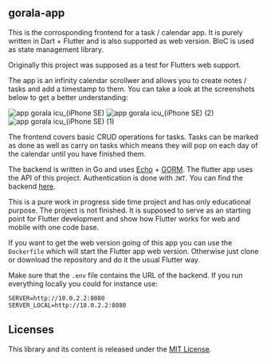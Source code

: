 ## gorala-app

This is the corrosponding frontend for a task / calendar app.
It is purely written in Dart + Flutter and is also supported as web version.
BloC is used as state management library.

Originally this project was supposed as a test for Flutters web support.

The app is an infinity calendar scrollwer and allows you to create notes / tasks and add a timestamp to them.
You can take a look at the screenshots below to get a better understanding:

![app gorala icu_(iPhone SE)](https://user-images.githubusercontent.com/12799722/223949908-205c2948-675e-4e2f-8a3a-8755833ca2fb.png)
![app gorala icu_(iPhone SE) (2)](https://user-images.githubusercontent.com/12799722/223950072-69c3da6e-4452-46c2-81e2-f79d31ec3ac8.png)
![app gorala icu_(iPhone SE) (1)](https://user-images.githubusercontent.com/12799722/223950077-dd158b94-bcbb-40fb-9964-e2777aeab6b3.png)

The frontend covers basic CRUD operations for tasks.
Tasks can be marked as done as well as carry on tasks which means they will pop on each day of the calendar until you have finished them.

The backend is written in Go and uses [Echo](https://echo.labstack.com/) + [GORM](https://gorm.io/). The flutter app uses the API of this project.
Authentication is done with `JWT`. You can find the backend [here](https://github.com/raLaaaa/gorala-backend).

This is a pure work in progress side time project and has only educational purpose. 
The project is not finished. It is supposed to serve as an starting point for Flutter development and show how Flutter works for web and mobile with one code base.

If you want to get the web version going of this app you can use the `Dockerfile` which will start the Flutter app web version.
Otherwise just clone or download the repository and do it the usual Flutter way.

Make sure that the `.env` file contains the URL of the backend. If you run everything locally you could for instance use:

```
SERVER=http://10.0.2.2:8080
SERVER_LOCAL=http://10.0.2.2:8080
``` 

## Licenses

This library and its content is released under the [MIT License](https://choosealicense.com/licenses/mit/).

